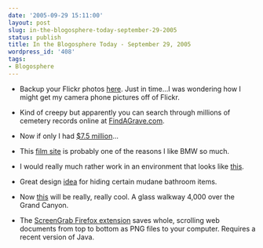 ```yaml
---
date: '2005-09-29 15:11:00'
layout: post
slug: in-the-blogosphere-today-september-29-2005
status: publish
title: In the Blogosphere Today - September 29, 2005
wordpress_id: '408'
tags:
- Blogosphere
---
```




  * Backup your Flickr photos [here](http://sunkencity.org/flickrbackup/). Just in time...I was wondering how I might get my camera phone pictures off of Flickr.


  * Kind of creepy but apparently you can search through millions of cemetery records online at [FindAGrave.com](http://www.findagrave.com/).


  * Now if only I had [$7.5 million](http://www.villaromanza.info/)...


  * This [film site](http://www.bmwfilms.com/clap.asp?template=international&country=&film=) is probably one of the reasons I like BMW so much.


  * I would really much rather work in an environment that looks like [this](http://mocoloco.com/archives/001498.php).


  * Great design [idea](http://mocoloco.com/archives/100_2_emco.jpg) for hiding certain mudane bathroom items.


  * Now [this](http://mrjarchitects.com/MRJArchitects%20Canyon%203.htm) will be really, really cool. A glass walkway 4,000 over the Grand Canyon.


  * The [ScreenGrab Firefox extension](http://andy.5263.org/screengrab) saves whole, scrolling web documents from top to bottom as PNG files to your computer. Requires a recent version of Java.




